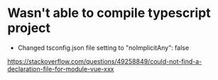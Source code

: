 # Wasn't able to compile typescript project

- Changed tsconfig.json file setting to "noImplicitAny": false

https://stackoverflow.com/questions/49258849/could-not-find-a-declaration-file-for-module-vue-xxx
